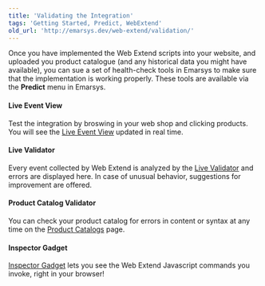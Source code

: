 ```yaml
---
title: 'Validating the Integration'
tags: 'Getting Started, Predict, WebExtend'
old_url: 'http://emarsys.dev/web-extend/validation/'
---
```


Once you have implemented the Web Extend scripts into your website, and uploaded you product catalogue (and any historical data you might have available), you can sue a set of health-check tools in Emarsys to make sure that the implementation is working properly. These tools are available via the **Predict** menu in Emarsys.

#### Live Event View

 Test the integration by broswing in your web shop and clicking products. You will see the [Live Event View](/Getting%20Started/live-event-view.md) updated in real time.

#### Live Validator

 Every event collected by Web Extend is analyzed by the [Live Validator](/Uncategorized/live-validator.md) and errors are displayed here. In case of unusual behavior, suggestions for improvement are offered.

#### Product Catalog Validator

 You can check your product catalog for errors in content or syntax at any time on the [Product Catalogs](/Predict/product-catalogs.md) page.

#### Inspector Gadget

[Inspector Gadget](/Getting%20Started/inspector-gadget.md) lets you see the Web Extend Javascript commands you invoke, right in your browser!